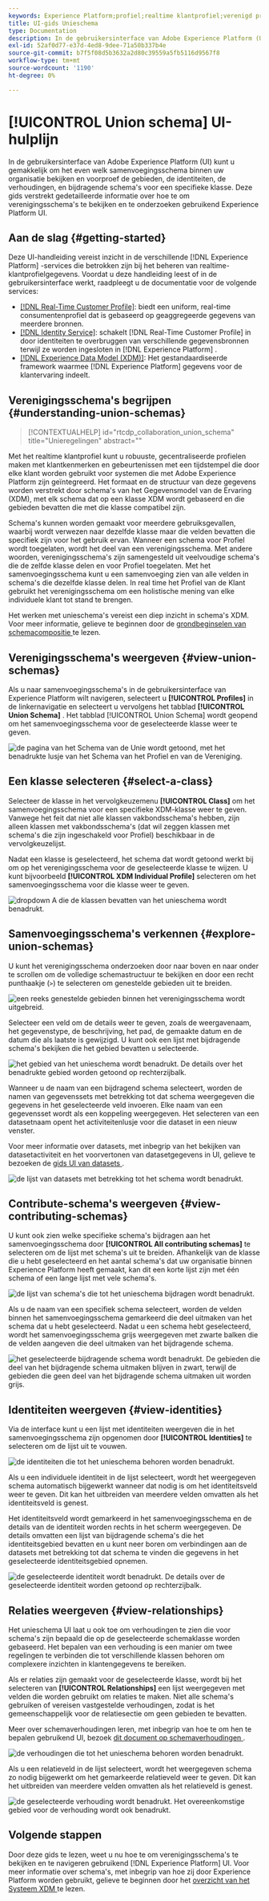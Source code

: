 ```yaml
---
keywords: Experience Platform;profiel;realtime klantprofiel;verenigd profiel;verenigd profiel;verenigd;Profiel;rtcp;inschakelen profiel;Profiel inschakelen;Unieschema;UNION-PROFIEL;vakbondsprofiel
title: UI-gids Unieschema
type: Documentation
description: In de gebruikersinterface van Adobe Experience Platform (UI) kunt u gemakkelijk om het even welk samenvoegingsschema binnen uw organisatie bekijken en voorproef de gebieden, de identiteiten, de verhoudingen, en bijdragende schema's voor een specifieke klasse. Deze gids verstrekt gedetailleerde informatie over hoe te om verenigingsschema's te bekijken en te onderzoeken gebruikend Experience Platform UI.
exl-id: 52af0d77-e37d-4ed8-9dee-71a50b337b4e
source-git-commit: b7f5f08d5b3632a2d80c39559a5fb5116d9567f8
workflow-type: tm+mt
source-wordcount: '1190'
ht-degree: 0%

---
```


# [!UICONTROL Union schema] UI-hulplijn

In de gebruikersinterface van Adobe Experience Platform (UI) kunt u gemakkelijk om het even welk samenvoegingsschema binnen uw organisatie bekijken en voorproef de gebieden, de identiteiten, de verhoudingen, en bijdragende schema&#39;s voor een specifieke klasse. Deze gids verstrekt gedetailleerde informatie over hoe te om verenigingsschema&#39;s te bekijken en te onderzoeken gebruikend Experience Platform UI.

## Aan de slag {#getting-started}

Deze UI-handleiding vereist inzicht in de verschillende [!DNL Experience Platform] -services die betrokken zijn bij het beheren van realtime-klantprofielgegevens. Voordat u deze handleiding leest of in de gebruikersinterface werkt, raadpleegt u de documentatie voor de volgende services:

* [[!DNL Real-Time Customer Profile]](../home.md): biedt een uniform, real-time consumentenprofiel dat is gebaseerd op geaggregeerde gegevens van meerdere bronnen.
* [[!DNL Identity Service]](../../identity-service/home.md): schakelt [!DNL Real-Time Customer Profile] in door identiteiten te overbruggen van verschillende gegevensbronnen terwijl ze worden ingesloten in [!DNL Experience Platform] .
* [[!DNL Experience Data Model (XDM)]](../../xdm/home.md): Het gestandaardiseerde framework waarmee [!DNL Experience Platform] gegevens voor de klantervaring indeelt.

## Verenigingsschema&#39;s begrijpen {#understanding-union-schemas}

>[!CONTEXTUALHELP]
>id="rtcdp_collaboration_union_schema"
>title="Unieregelingen"
>abstract=""

<!-- The above contextual help is used in the Collaboration UI for a read more link. -->

Met het realtime klantprofiel kunt u robuuste, gecentraliseerde profielen maken met klantkenmerken en gebeurtenissen met een tijdstempel die door elke klant worden gebruikt voor systemen die met Adobe Experience Platform zijn geïntegreerd. Het formaat en de structuur van deze gegevens worden verstrekt door schema&#39;s van het Gegevensmodel van de Ervaring (XDM), met elk schema dat op een klasse XDM wordt gebaseerd en die gebieden bevatten die met die klasse compatibel zijn.

Schema&#39;s kunnen worden gemaakt voor meerdere gebruiksgevallen, waarbij wordt verwezen naar dezelfde klasse maar die velden bevatten die specifiek zijn voor het gebruik ervan. Wanneer een schema voor Profiel wordt toegelaten, wordt het deel van een verenigingsschema. Met andere woorden, verenigingsschema&#39;s zijn samengesteld uit veelvoudige schema&#39;s die de zelfde klasse delen en voor Profiel toegelaten. Met het samenvoegingsschema kunt u een samenvoeging zien van alle velden in schema&#39;s die dezelfde klasse delen. In real time het Profiel van de Klant gebruikt het verenigingsschema om een holistische mening van elke individuele klant tot stand te brengen.

Het werken met unieschema&#39;s vereist een diep inzicht in schema&#39;s XDM. Voor meer informatie, gelieve te beginnen door de [ grondbeginselen van schemacompositie ](../../xdm/schema/composition.md) te lezen.

## Verenigingsschema&#39;s weergeven {#view-union-schemas}

Als u naar samenvoegingsschema&#39;s in de gebruikersinterface van Experience Platform wilt navigeren, selecteert u **[!UICONTROL Profiles]** in de linkernavigatie en selecteert u vervolgens het tabblad **[!UICONTROL Union Schema]** . Het tabblad [!UICONTROL Union Schema] wordt geopend om het samenvoegingsschema voor de geselecteerde klasse weer te geven.

![ de pagina van het Schema van de Unie wordt getoond, met het benadrukte lusje van het Schema van het Profiel en van de Vereniging.](../images/union-schema/landing.png)

## Een klasse selecteren {#select-a-class}

Selecteer de klasse in het vervolgkeuzemenu **[!UICONTROL Class]** om het samenvoegingsschema voor een specifieke XDM-klasse weer te geven. Vanwege het feit dat niet alle klassen vakbondsschema&#39;s hebben, zijn alleen klassen met vakbondsschema&#39;s (dat wil zeggen klassen met schema&#39;s die zijn ingeschakeld voor Profiel) beschikbaar in de vervolgkeuzelijst.

Nadat een klasse is geselecteerd, het schema dat wordt getoond werkt bij om op het verenigingsschema voor de geselecteerde klasse te wijzen. U kunt bijvoorbeeld **[!UICONTROL XDM Individual Profile]** selecteren om het samenvoegingsschema voor die klasse weer te geven.

![ dropdown A die de klassen bevatten van het unieschema wordt benadrukt.](../images/union-schema/class.png)

## Samenvoegingsschema&#39;s verkennen {#explore-union-schemas}

U kunt het verenigingsschema onderzoeken door naar boven en naar onder te scrollen om de volledige schemastructuur te bekijken en door een recht punthaakje (`>`) te selecteren om genestelde gebieden uit te breiden.

![ een reeks genestelde gebieden binnen het verenigingsschema wordt uitgebreid.](../images/union-schema/explore.png)

Selecteer een veld om de details weer te geven, zoals de weergavenaam, het gegevenstype, de beschrijving, het pad, de gemaakte datum en de datum die als laatste is gewijzigd. U kunt ook een lijst met bijdragende schema&#39;s bekijken die het gebied bevatten u selecteerde.

![ het gebied van het unieschema wordt benadrukt. De details over het benadrukte gebied worden getoond op rechterzijbalk.](../images/union-schema/explore-field.png)

Wanneer u de naam van een bijdragend schema selecteert, worden de namen van gegevenssets met betrekking tot dat schema weergegeven die gegevens in het geselecteerde veld invoeren. Elke naam van een gegevensset wordt als een koppeling weergegeven. Het selecteren van een datasetnaam opent het activiteitenlusje voor die dataset in een nieuw venster.

Voor meer informatie over datasets, met inbegrip van het bekijken van datasetactiviteit en het voorvertonen van datasetgegevens in UI, gelieve te bezoeken de [ gids UI van datasets ](../../catalog/datasets/user-guide.md).

![ de lijst van datasets met betrekking tot het schema wordt benadrukt.](../images/union-schema/datasets.png)

## Contribute-schema&#39;s weergeven {#view-contributing-schemas}

U kunt ook zien welke specifieke schema&#39;s bijdragen aan het samenvoegingsschema door **[!UICONTROL All contributing schemas]** te selecteren om de lijst met schema&#39;s uit te breiden. Afhankelijk van de klasse die u hebt geselecteerd en het aantal schema&#39;s dat uw organisatie binnen Experience Platform heeft gemaakt, kan dit een korte lijst zijn met één schema of een lange lijst met vele schema&#39;s.

![ de lijst van schema&#39;s die tot het unieschema bijdragen wordt benadrukt.](../images/union-schema/contributing-schemas.png)

Als u de naam van een specifiek schema selecteert, worden de velden binnen het samenvoegingsschema gemarkeerd die deel uitmaken van het schema dat u hebt geselecteerd. Nadat u een schema hebt geselecteerd, wordt het samenvoegingsschema grijs weergegeven met zwarte balken die de velden aangeven die deel uitmaken van het bijdragende schema.

![ het geselecteerde bijdragende schema wordt benadrukt. De gebieden die deel van het bijdragende schema uitmaken blijven in zwart, terwijl de gebieden die geen deel van het bijdragende schema uitmaken uit worden grijs.](../images/union-schema/select-schema.png)

## Identiteiten weergeven {#view-identities}

Via de interface kunt u een lijst met identiteiten weergeven die in het samenvoegingsschema zijn opgenomen door **[!UICONTROL Identities]** te selecteren om de lijst uit te vouwen.

![ de identiteiten die tot het unieschema behoren worden benadrukt.](../images/union-schema/identities.png)

Als u een individuele identiteit in de lijst selecteert, wordt het weergegeven schema automatisch bijgewerkt wanneer dat nodig is om het identiteitsveld weer te geven. Dit kan het uitbreiden van meerdere velden omvatten als het identiteitsveld is genest.

Het identiteitsveld wordt gemarkeerd in het samenvoegingsschema en de details van de identiteit worden rechts in het scherm weergegeven. De details omvatten een lijst van bijdragende schema&#39;s die het identiteitsgebied bevatten en u kunt neer boren om verbindingen aan de datasets met betrekking tot dat schema te vinden die gegevens in het geselecteerde identiteitsgebied opnemen.

![ de geselecteerde identiteit wordt benadrukt. De details over de geselecteerde identiteit worden getoond op rechterzijbalk.](../images/union-schema/select-identity.png)

## Relaties weergeven {#view-relationships}

Het unieschema UI laat u ook toe om verhoudingen te zien die voor schema&#39;s zijn bepaald die op de geselecteerde schemaklasse worden gebaseerd. Het bepalen van een verhouding is een manier om twee regelingen te verbinden die tot verschillende klassen behoren om complexere inzichten in klantengegevens te bereiken.

Als er relaties zijn gemaakt voor de geselecteerde klasse, wordt bij het selecteren van **[!UICONTROL Relationships]** een lijst weergegeven met velden die worden gebruikt om relaties te maken. Niet alle schema&#39;s gebruiken of vereisen vastgestelde verhoudingen, zodat is het gemeenschappelijk voor de relatiesectie om geen gebieden te bevatten.

Meer over schemaverhoudingen leren, met inbegrip van hoe te om hen te bepalen gebruikend UI, bezoek [ dit document op schemaverhoudingen ](../../xdm/tutorials/relationship-ui.md).

![ de verhoudingen die tot het unieschema behoren worden benadrukt.](../images/union-schema/relationships.png)

Als u een relatieveld in de lijst selecteert, wordt het weergegeven schema zo nodig bijgewerkt om het gemarkeerde relatieveld weer te geven. Dit kan het uitbreiden van meerdere velden omvatten als het relatieveld is genest.

![ de geselecteerde verhouding wordt benadrukt. Het overeenkomstige gebied voor de verhouding wordt ook benadrukt.](../images/union-schema/select-relationship.png)

## Volgende stappen

Door deze gids te lezen, weet u nu hoe te om verenigingsschema&#39;s te bekijken en te navigeren gebruikend [!DNL Experience Platform] UI. Voor meer informatie over schema&#39;s, met inbegrip van hoe zij door Experience Platform worden gebruikt, gelieve te beginnen door het [ overzicht van het Systeem XDM ](../../xdm/home.md) te lezen.
